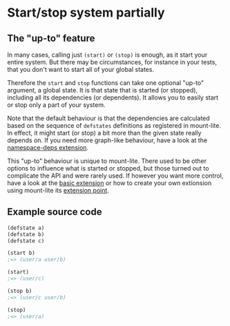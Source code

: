 # Start/stop system partially

## The "up-to" feature

In many cases, calling just `(start)` or `(stop)` is enough, as it start your entire system.
But there may be circumstances, for instance in your tests, that you don't want to start all of your global states.

Therefore the `start` and `stop` functions can take one optional "up-to" argument, a global state.
It is that state that is started (or stopped), including all its dependencies (or dependents).
It allows you to easily start or stop only a part of your system.

Note that the default behaviour is that the dependencies are calculated based on the sequence of `defstates` definitions as registered in mount-lite.
In effect, it might start (or stop) a bit more than the given state really depends on.
If you need more graph-like behaviour, have a look at the [namespace-deps extension](https://cljdoc.org/d/functionalbytes/mount-lite/CURRENT/api/mount.extensions.namespace-deps).

This "up-to" behaviour is unique to mount-lite.
There used to be other options to influence what is started or stopped, but those turned out to complicate the API and were rarely used.
If however you want more control, have a look at the [basic extension](https://cljdoc.org/d/functionalbytes/mount-lite/CURRENT/api/mount.extensions.basic) or how to create your own extionsion using mount-lite its [extension point](05-extensions.md).

## Example source code

```clj
(defstate a)
(defstate b)
(defstate c)

(start b)
;=> (user/a user/b)

(start)
;=> (user/c)

(stop b)
;=> (user/c user/b)

(stop)
;=> (user/a)
```
